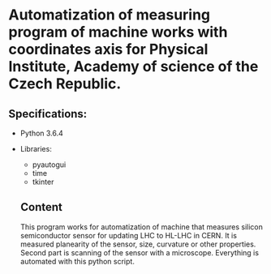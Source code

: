 # Automatization of measuring program of machine works with coordinates axis for Physical Institute, Academy of science of the Czech Republic. 
__Specifications:__
--------------
* Python 3.6.4 
* Libraries:
  * pyautogui
  * time
  * tkinter
  
  ## Content
  This program works for automatization of machine that measures silicon semiconductor sensor for updating LHC to HL-LHC in CERN. It is measured planearity of the sensor, size, curvature or other properties. Second part is scanning of the sensor with a microscope. Everything is automated with this python script.
